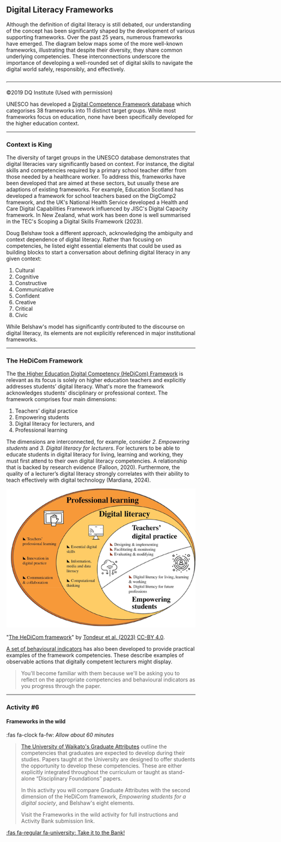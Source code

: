 ## Digital Literacy Frameworks

Although the definition of digital literacy is still debated, our understanding of the concept has been significantly shaped by the development of various supporting frameworks. Over the past 25 years, numerous frameworks have emerged. The diagram below maps some of the more well-known frameworks, illustrating that despite their diversity, they share common underlying competencies. These interconnections underscore the importance of developing a well-rounded set of digital skills to navigate the digital world safely, responsibly, and effectively.

<!-- ![The number of frameworks](images/DQ-FrameworkMapping.jpg) -->
<iframe src="https://elearn.waikato.ac.nz/h5p/embed.php?url=https%3A%2F%2Felearn.waikato.ac.nz%2Fpluginfile.php%2F3703520%2Fmod_h5pactivity%2Fpackage%2F0%2FDigital%2520Literacy%2520Map.h5p&amp;component=mod_h5pactivity" name="h5player" width="1522" height="1288"
   allowfullscreen="allowfullscreen" class="h5p-player w-100 border-0"
   style="height: 0px;" id="67aeae43a800467aeae43a80081-h5player">
</iframe><script src="https://elearn.waikato.ac.nz/h5p/h5plib/v124/joubel/core/js/h5p-resizer.js"></script>

©2019 DQ Institute (Used with permission)

UNESCO has developed a [Digital Competence Framework database](https://unevoc.unesco.org/home/Digital+Competence+Frameworks/) which categorises 38 frameworks into 11 distinct target groups. While most frameworks focus on education, none have been specifically developed for the higher education context.

* * *

### Context is King

The diversity of target groups in the UNESCO database demonstrates that digital literacies vary significantly based on context. For instance, the digital skills and competencies required by a primary school teacher differ from those needed by a healthcare worker. To address this, frameworks have been developed that are aimed at these sectors, but usually these are adaptions of existing frameworks. For example, Education Scotland has developed a framework for school teachers based on the DigComp2 framework, and the UK's National Health Service developed a Health and Care Digital Capabilities Framework influenced by JISC's Digital Capacity framework. In New Zealand, what work has been done is well summarised in the TEC's Scoping a Digital Skills Framework (2023).

Doug Belshaw took a different approach, acknowledging the ambiguity and context dependence of digital literacy. Rather than focusing on competencies, he listed eight essential elements that could be used as building blocks to start a conversation about defining digital literacy in any given context:

1. Cultural 
2. Cognitive 
3. Constructive 
4. Communicative 
5. Confident 
6. Creative 
7. Critical 
8. Civic

While Belshaw's model has significantly contributed to the discourse on digital literacy, its elements are not explicitly referenced in major institutional frameworks.

* * *

### The HeDiCom Framework

The [the Higher Education Digital Competency (HeDiCom) Framework](https://doi.org/10.1007/s11423-023-10193-5) is relevant as its focus is solely on higher education teachers and explicitly addresses students’ digital literacy. What's more the framework acknowledges students' disciplinary or professional context. The framework comprises four main dimensions:

1.	Teachers’ digital practice
2.	Empowering students
3.	Digital literacy for lecturers, and
4.	Professional learning

The dimensions are interconnected, for example, consider *2. Empowering students* and *3. Digital literacy for lecturers*. For lecturers to be able to educate students in digital literacy for living, learning and working, they must first attend to their own digital literacy competencies. A relationship that is backed by research evidence (Falloon, 2020). Furthermore, the quality of a lecturer’s digital literacy strongly correlates with their ability to teach effectively with digital technology (Mardiana, 2024).

![HeDiCom framework](images/HeDiCom.png)

"[The HeDiCom framework](https://link.springer.com/article/10.1007/s11423-023-10193-5/figures/1)" by [Tondeur et al. (2023)](https://rdcu.be/d76Oc) [CC-BY 4.0](http://creativecommons.org/licenses/by/4.0/).

[A set of behavioural indicators](https://www.ixperium.nl/onderzoeken-en-ontwikkelen/publicaties/behavioural-indicators-for-teaching-and-learning-with-technology-in-higher-education-complementary-to-the-framework-for-digital-competences-of-lecturers-acceleration-plan/) has also been developed to provide practical examples of the framework competencies. These describe examples of observable actions that digitally competent lecturers might display.

> You'll become familiar with them because we'll be asking you to reflect on the appropriate competencies and behavioural indicators as you progress through the paper.

* * *

### Activity #6
#### Frameworks in the wild
:fas fa-clock fa-fw: *Allow about 60 minutes*
> [The University of Waikato's Graduate Attributes](https://www.waikato.ac.nz/assets/Uploads/Student-life/Teaching-and-Learning/Teaching-Development-Team/Teaching-resources/University-of-Waikato-Graduate-Attributes.pdf) outline the competencies that graduates are expected to develop during their studies. Papers taught at the University are designed to offer students the opportunity to develop these competencies. These are either explicitly integrated throughout the curriculum or taught as stand-alone “Disciplinary Foundations” papers.
>
> In this activity you will compare Graduate Attributes with the second dimension of the HeDiCom framework, *Empowering students for a digital society*, and Belshaw's eight elements.
>
> Visit the Frameworks in the wild activity for full instructions and Activity Bank submission link.

[:fas fa-regular fa-university: Take it to the Bank!](https://elearn.waikato.ac.nz/ " :class=button")